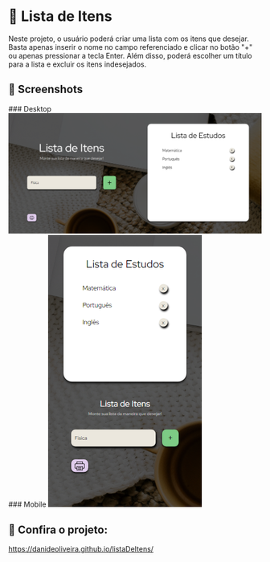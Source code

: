 
# 🔸 Lista de Itens
Neste projeto, o usuário poderá criar uma lista com os itens que desejar. Basta apenas inserir o nome no campo referenciado e clicar no botão "+" ou apenas pressionar a tecla Enter. Além disso, poderá escolher um título para a lista e excluir os itens indesejados.

##  🔸 Screenshots
<p align="left">
### Desktop
<img src="assets/printTela01.png">
</br>
### Mobile
<img src="assets/printTela02.png">
</p>

## 🔸 Confira o projeto:
https://danideoliveira.github.io/listaDeItens/
